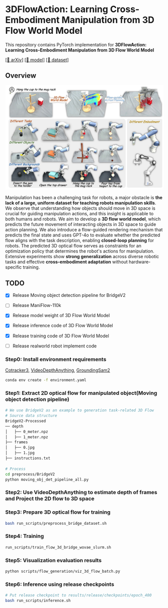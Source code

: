 # 3DFlowAction: Learning Cross-Embodiment Manipulation from 3D Flow World Model


This repository contains PyTorch implementation for __3DFlowAction: Learning Cross-Embodiment Manipulation from 3D Flow World Model__ 

[[📖 arXiv]](https://arxiv.org/abs/2506.06199) 
[[🤖 model]](https://huggingface.co/Hoyard/3DFlowAction)
[[📑 dataset]]()

## Overview
![](doc/teaser.jpg)

Manipulation has been a challenging task for robots, a major obstacle is __the lack of a large, uniform dataset for teaching robots manipulation skills__. 
We observe that understanding how objects should move in 3D space is crucial for guiding manipulation actions, and this insight is applicable to both humans and robots. We aim to develop a __3D flow world model__, which predicts the future movement of interacting objects in 3D space to guide action planning.
We also introduce a flow-guided rendering mechanism that predicts the final state and uses GPT-4o to evaluate whether the predicted flow aligns with the task description, enabling __closed-loop planning__ for robots.
The predicted 3D optical flow serves as constraints for an optimization policy that determines the robot's actions for manipulation.  Extensive experiments show __strong generalization__ across diverse robotic tasks and effective __cross-embodiment adaptation__ without hardware-specific training.

## TODO
* [x] Release Moving object detection pipeline for BridgeV2
* [ ] Release ManiFlow-110k
* [x] Release model weight of 3D Flow World Model
* [x] Release inference code of 3D Flow World Model
* [x] Release training code of 3D Flow World Model
* [ ] Release realworld robot implement code 


### Step0: Install environment requirements
[Cotracker3](https://github.com/facebookresearch/co-tracker), [VideoDepthAnything](https://github.com/DepthAnything/Video-Depth-Anything), [GroundingSam2](https://github.com/IDEA-Research/Grounded-SAM-2)
```bash
conda env create -f environment.yaml
```

### Step1: Extract 2D optical flow for manipulated object(Moving object detection pipeline)
``` bash
# We use BridgeV2 as an example to generation task-related 3D Flow
# Source data structure
BridgeV2-Processed
── depth
│   ├── 0_meter.npz
│   ├── 1_meter.npz
├── frames
│   ├── 0.jpg
│   ├── 1.jpg
├── instructions.txt

# Process
cd preprocess/BridgeV2
python moving_obj_det_pipeline_all.py
```

### Step2: Use VideoDepthAnything to estimate depth of frames and Project the 2D flow to 3D space


### Step3: Prepare 3D optical flow for training
```bash
bash run_scripts/preprocess_bridge_dataset.sh
```

### Step4: Training
```bash
run_scripts/train_flow_3d_bridge_wovae_slurm.sh
```

### Step5: Visualization evaluation results
```bash
python scripts/flow_generation/viz_3d_flow_batch.py
```

### Step6: Inference using release checkpoints
```bash
# Put release checkpoint to results/release/checkpoints/epoch_400
bash run_scripts/inference.sh
```